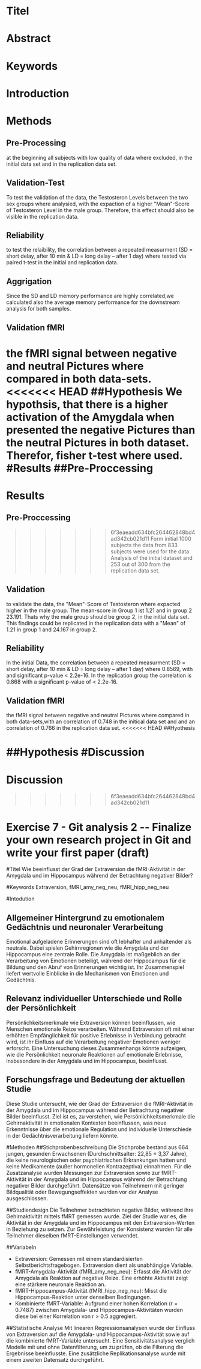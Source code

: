 # Titel
# Abstract
# Keywords
# Introduction
# Methods
## Pre-Processing 
at the beginning all subjects with low quality of data where excluded, in the initial data set and in the replication data set. 
## Validation-Test 
To test the validation of the data, the Testosteron Levels between the two sex groups where analysied, with the expaction of a higher "Mean"-Score of Testosteron Level in the male group. Therefore, this effect should also be visible in the replication data.
## Reliability
to test the relaibility, the correlation between a repeated measurment (SD = short delay, after 10 min & LD = long delay – after 1 day) where tested via paired t-test in the initial and replication data.
## Aggrigation 
Since the SD and LD memory performance are highly correlated,we calculated also the average memory performance for the downstream analysis for both samples.
## Validation fMRI
the fMRI signal between negative and neutral Pictures where compared in both data-sets.
<<<<<<< HEAD
##Hypothesis 
We hypothsis, that there is a higher activation of the Amygdala when presented the negative Pictures than the neutral Pictures in both dataset. Therefor, fisher t-test where used. 
#Results 
##Pre-Proccessing 
=======
# Results 
## Pre-Proccessing 
>>>>>>> 6f3eaeadd634bfc264462848bd4ad342cb021d11
Form initial 1000 subjects the data from 833 subjects were used for the data Analysis of the initial dataset and 253 out of 300 from the replication data set.
## Validation 
to validate the data, the "Mean"-Score of Testosteron where expacted higher in the male group. The mean-score in Group 1 ist 1.21 and in group 2 23.191. Thats why the male group should be group 2, in the initial data set. This findings could be replicated in the replication data with a "Mean" of 1.21 in group 1 and 24.167 in group 2. 
## Reliability
In the initial Data, the correlation between a repeated measurment (SD = short delay, after 10 min & LD = long delay – after 1 day) where 0.8569, with and significant p-value < 2.2e-16. In the replication group the correlation is 0.868 with a significant p-value of < 2.2e-16. 
## Validation fMRI
the fMRI signal between negative and neutral Pictures where compared in both data-sets,with an correlation of 0.748 in the initical data set and and an correlation of 0.766 in the replication data set. 
<<<<<<< HEAD
##Hyothesis 

##Hypothesis 
#Discussion
=======
# Discussion
>>>>>>> 6f3eaeadd634bfc264462848bd4ad342cb021d11


# Exercise 7 - Git analysis 2  -- Finalize your own research project in Git and write your first paper (draft)
#Titel
Wie beeinflusst der Grad der Extraversion die fMRI-Aktivität in der Amygdala und im Hippocampus während der Betrachtung negativer Bilder?

#Keywords
Extraversion, fMRI_amy_neg_neu, fMRI_hipp_neg_neu

#Intodution
## Allgemeiner Hintergrund zu emotionalem Gedächtnis und neuronaler Verarbeitung
Emotional aufgeladene Erinnerungen sind oft lebhafter und anhaltender als neutrale. Dabei spielen Gehirnregionen wie die Amygdala und der Hippocampus eine zentrale Rolle. Die Amygdala ist maßgeblich an der Verarbeitung von Emotionen beteiligt, während der Hippocampus für die Bildung und den Abruf von Erinnerungen wichtig ist. Ihr Zusammenspiel liefert wertvolle Einblicke in die Mechanismen von Emotionen und Gedächtnis.

## Relevanz individueller Unterschiede und Rolle der Persönlichkeit
Persönlichkeitsmerkmale wie Extraversion können beeinflussen, wie Menschen emotionale Reize verarbeiten. Während Extraversion oft mit einer erhöhten Empfänglichkeit für positive Erlebnisse in Verbindung gebracht wird, ist ihr Einfluss auf die Verarbeitung negativer Emotionen weniger erforscht. Eine Untersuchung dieses Zusammenhangs könnte aufzeigen, wie die Persönlichkeit neuronale Reaktionen auf emotionale Erlebnisse, insbesondere in der Amygdala und im Hippocampus, beeinflusst.

## Forschungsfrage und Bedeutung der aktuellen Studie
Diese Studie untersucht, wie der Grad der Extraversion die fMRI-Aktivität in der Amygdala und im Hippocampus während der Betrachtung negativer Bilder beeinflusst. Ziel ist es, zu verstehen, wie Persönlichkeitsmerkmale die Gehirnaktivität in emotionalen Kontexten beeinflussen, was neue Erkenntnisse über die emotionale Regulation und individuelle Unterschiede in der Gedächtnisverarbeitung liefern könnte.

#Methoden 
##Stichprobenbeschreibung
Die Stichprobe bestand aus 664 jungen, gesunden Erwachsenen (Durchschnittsalter: 22,85 ± 3,37 Jahre), die keine neurologischen oder psychiatrischen Erkrankungen hatten und keine Medikamente (außer hormonellen Kontrazeptiva) einnahmen​. Für die Zusatzanalyse wurden Messungen zur Extraversion sowie zur fMRT-Aktivität in der Amygdala und im Hippocampus während der Betrachtung negativer Bilder durchgeführt. Datensätze von Teilnehmern mit geringer Bildqualität oder Bewegungseffekten wurden vor der Analyse ausgeschlossen​. 

##Studiendesign 
Die Teilnehmer betrachteten negative Bilder, während ihre Gehirnaktivität mittels fMRT gemessen wurde. Ziel der Studie war es, die Aktivität in der Amygdala und im Hippocampus mit den Extraversion-Werten in Beziehung zu setzen. Zur Gewährleistung der Konsistenz wurden für alle Teilnehmer dieselben fMRT-Einstellungen verwendet.

##Variabeln 
- Extraversion: Gemessen mit einem standardisierten Selbstberichtsfragebogen. Extraversion dient als unabhängige Variable.
- fMRT-Amygdala-Aktivität (fMRI_amy_neg_neu): Erfasst die Aktivität der Amygdala als Reaktion auf negative Reize. Eine erhöhte Aktivität zeigt eine stärkere neuronale Reaktion an.
- fMRT-Hippocampus-Aktivität (fMRI_hipp_neg_neu): Misst die Hippocampus-Reaktion unter denselben Bedingungen.
- Kombinierte fMRT-Variable: Aufgrund einer hohen Korrelation (r = 0.7487) zwischen Amygdala- und Hippocampus-Aktivitäten wurden diese bei einer Korrelation von r > 0.5 aggregiert.

##Statistische Analyse
Mit linearen Regressionsanalysen wurde der Einfluss von Extraversion auf die Amygdala- und Hippocampus-Aktivität sowie auf die kombinierte fMRT-Variable untersucht. Eine Sensitivitätsanalyse verglich Modelle mit und ohne Datenfilterung, um zu prüfen, ob die Filterung die Ergebnisse beeinflusste. Eine zusätzliche Replikationsanalyse wurde mit einem zweiten Datensatz durchgeführt.